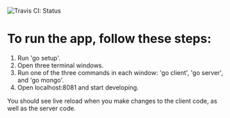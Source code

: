 
![Travis CI: Status](https://travis-ci.org/kprakobkit/pos.svg?branch=master)

# To run the app, follow these steps:

1. Run 'go setup'.
2. Open three terminal windows.
3. Run one of the three commands in each window: 'go client', 'go server', and 'go mongo'.
4. Open localhost:8081 and start developing.

You should see live reload when you make changes to the client code, as well as the server code.
